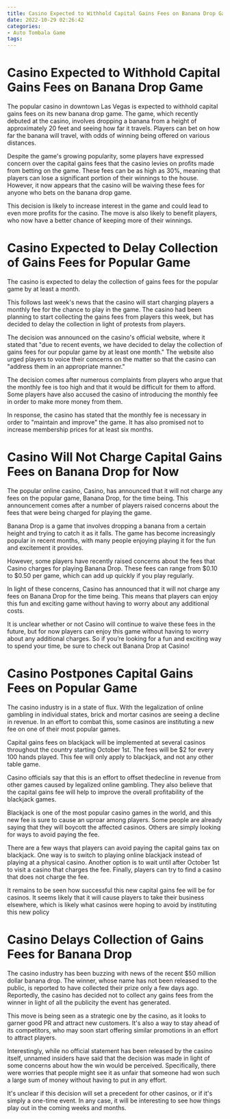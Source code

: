 ```yaml
---
title: Casino Expected to Withhold Capital Gains Fees on Banana Drop Game 
date: 2022-10-29 02:26:42
categories:
- Auto Tombala Game
tags:
---
```



#  Casino Expected to Withhold Capital Gains Fees on Banana Drop Game 

The popular casino in downtown Las Vegas is expected to withhold capital gains fees on its new banana drop game. The game, which recently debuted at the casino, involves dropping a banana from a height of approximately 20 feet and seeing how far it travels. Players can bet on how far the banana will travel, with odds of winning being offered on various distances.

Despite the game's growing popularity, some players have expressed concern over the capital gains fees that the casino levies on profits made from betting on the game. These fees can be as high as 30%, meaning that players can lose a significant portion of their winnings to the house. However, it now appears that the casino will be waiving these fees for anyone who bets on the banana drop game.

This decision is likely to increase interest in the game and could lead to even more profits for the casino. The move is also likely to benefit players, who now have a better chance of keeping more of their winnings.

#  Casino Expected to Delay Collection of Gains Fees for Popular Game 

The casino is expected to delay the collection of gains fees for the popular game by at least a month.

This follows last week's news that the casino will start charging players a monthly fee for the chance to play in the game. The casino had been planning to start collecting the gains fees from players this week, but has decided to delay the collection in light of protests from players.

The decision was announced on the casino's official website, where it stated that "due to recent events, we have decided to delay the collection of gains fees for our popular game by at least one month." The website also urged players to voice their concerns on the matter so that the casino can "address them in an appropriate manner."

The decision comes after numerous complaints from players who argue that the monthly fee is too high and that it would be difficult for them to afford. Some players have also accused the casino of introducing the monthly fee in order to make more money from them.

In response, the casino has stated that the monthly fee is necessary in order to "maintain and improve" the game. It has also promised not to increase membership prices for at least six months.

#  Casino Will Not Charge Capital Gains Fees on Banana Drop for Now 

The popular online casino, Casino, has announced that it will not charge any fees on the popular game, Banana Drop, for the time being. This announcement comes after a number of players raised concerns about the fees that were being charged for playing the game.

Banana Drop is a game that involves dropping a banana from a certain height and trying to catch it as it falls. The game has become increasingly popular in recent months, with many people enjoying playing it for the fun and excitement it provides.

However, some players have recently raised concerns about the fees that Casino charges for playing Banana Drop. These fees can range from $0.10 to $0.50 per game, which can add up quickly if you play regularly.

In light of these concerns, Casino has announced that it will not charge any fees on Banana Drop for the time being. This means that players can enjoy this fun and exciting game without having to worry about any additional costs.

It is unclear whether or not Casino will continue to waive these fees in the future, but for now players can enjoy this game without having to worry about any additional charges. So if you’re looking for a fun and exciting way to spend your time, be sure to check out Banana Drop at Casino!

#  Casino Postpones Capital Gains Fees on Popular Game 

The casino industry is in a state of flux. With the legalization of online gambling in individual states, brick and mortar casinos are seeing a decline in revenue. In an effort to combat this, some casinos are instituting a new fee on one of their most popular games.

Capital gains fees on blackjack will be implemented at several casinos throughout the country starting October 1st. The fees will be $2 for every 100 hands played. This fee will only apply to blackjack, and not any other table game.

Casino officials say that this is an effort to offset thedecline in revenue from other games caused by legalized online gambling. They also believe that the capital gains fee will help to improve the overall profitability of the blackjack games.

Blackjack is one of the most popular casino games in the world, and this new fee is sure to cause an uproar among players. Some people are already saying that they will boycott the affected casinos. Others are simply looking for ways to avoid paying the fee.

There are a few ways that players can avoid paying the capital gains tax on blackjack. One way is to switch to playing online blackjack instead of playing at a physical casino. Another option is to wait until after October 1st to visit a casino that charges the fee. Finally, players can try to find a casino that does not charge the fee.

It remains to be seen how successful this new capital gains fee will be for casinos. It seems likely that it will cause players to take their business elsewhere, which is likely what casinos were hoping to avoid by instituting this new policy

#  Casino Delays Collection of Gains Fees for Banana Drop

The casino industry has been buzzing with news of the recent $50 million dollar banana drop. The winner, whose name has not been released to the public, is reported to have collected their prize only a few days ago. Reportedly, the casino has decided not to collect any gains fees from the winner in light of all the publicity the event has generated.

This move is being seen as a strategic one by the casino, as it looks to garner good PR and attract new customers. It's also a way to stay ahead of its competitors, who may soon start offering similar promotions in an effort to attract players.

Interestingly, while no official statement has been released by the casino itself, unnamed insiders have said that the decision was made in light of some concerns about how the win would be perceived. Specifically, there were worries that people might see it as unfair that someone had won such a large sum of money without having to put in any effort.

It's unclear if this decision will set a precedent for other casinos, or if it's simply a one-time event. In any case, it will be interesting to see how things play out in the coming weeks and months.